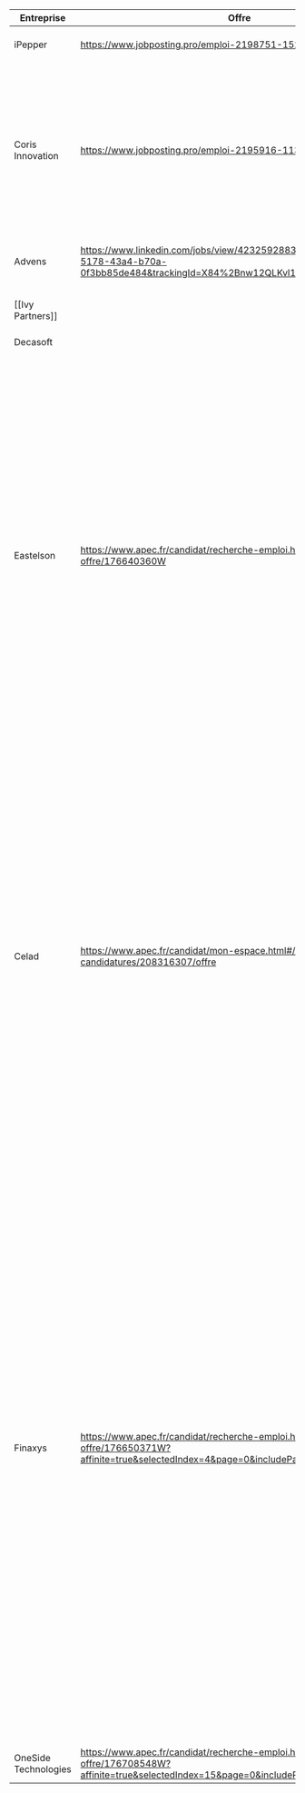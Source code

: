 
| **Entreprise**       | **Offre**                                                                                                                                    | **Poste**                         | Lieu       | Stack                                                                                                                                                                                                                                                                                                                                                                                                                                                                                                                                                                                                                               | CV  | LM  | Candidature | Entretien | Reponses |
| -------------------- | -------------------------------------------------------------------------------------------------------------------------------------------- | --------------------------------- | ---------- | ----------------------------------------------------------------------------------------------------------------------------------------------------------------------------------------------------------------------------------------------------------------------------------------------------------------------------------------------------------------------------------------------------------------------------------------------------------------------------------------------------------------------------------------------------------------------------------------------------------------------------------- | --- | --- | ----------- | --------- | -------- |
| iPepper              | https://www.jobposting.pro/emploi-2198751-152                                                                                                | Jeune Développeur Diplômé         | Valbonne   |                                                                                                                                                                                                                                                                                                                                                                                                                                                                                                                                                                                                                                     |     |     | Fait        |           |          |
| Coris Innovation     | https://www.jobposting.pro/emploi-2195916-113#postuler                                                                                       | Développeur Logiciel              | Annecy     | - Developpement embarque temp reel<br>- C, Python, C++<br>- Git<br>- STM32, EFR32<br>- test unitaire,  integrations et validation<br>- OS temps reel (µC-OS-II)<br>- Jenkins<br>                                                                                                                                                                                                                                                                                                                                                                                                                                                    |     |     | Fait        |           |          |
| Advens               | https://www.linkedin.com/jobs/view/4232592883/?refId=4ae41e38-5178-43a4-b70a-0f3bb85de484&trackingId=X84%2Bnw12QLKvl1n%2FOyAv4A%3D%3D        | Développeur Python                | Lille      | -  Python<br>- Django<br>- cybersecu<br>- CI                                                                                                                                                                                                                                                                                                                                                                                                                                                                                                                                                                                        |     |     | Fait        |           |          |
| [[Ivy Partners]]     |                                                                                                                                              | Software engineer python (devops) | Geneve     | Python                                                                                                                                                                                                                                                                                                                                                                                                                                                                                                                                                                                                                              |     |     |             | 23/06     |          |
| Decasoft             |                                                                                                                                              | ?                                 | Toulouse   | ?                                                                                                                                                                                                                                                                                                                                                                                                                                                                                                                                                                                                                                   |     |     |             | 24/06     |          |
| Eastelson            | https://www.apec.fr/candidat/recherche-emploi.html/emploi/detail-offre/176640360W                                                            | Développeur Python                | Strasbourg | - Analyse des demandes d’évolutions et tickets incidents<br>- Développement sur la base de dossier de conception technique<br>- Corrections et maintenances évolutives d’applications développées<br>- Réalisation des analyses techniques et de la revue de code<br>- Analyse, identification, proposition et mise en œuvre des évolutions permettant l’amélioration de performances des applications développées et maintenues par l’équipe                                                                                                                                                                                       |     |     | Fait        |           |          |
| Celad                | https://www.apec.fr/candidat/mon-espace.html#/mes-candidatures/208316307/offre                                                               | Developpeur Python                | Lyon       | - Une bonne maîtrise de Python (logique, propreté, structuration du code)<br><br>- De l’autonomie : on vous fait confiance pour gérer vos sujets, poser des questions, proposer des idées<br><br>- Une vraie capacité à communiquer : pour travailler avec les métiers comme avec l’équipe dev<br><br>- Et surtout, de la curiosité : on cherche des personnes qui aiment apprendre et comprendre                                                                                                                                                                                                                                   |     |     | Fait        |           |          |
| Finaxys              | https://www.apec.fr/candidat/recherche-emploi.html/emploi/detail-offre/176650371W?affinite=true&selectedIndex=4&page=0&includePartner=false  | Developpeur Python                | Puteaux    | Concevoir et développer des solutions sur mesure, performantes et évolutives<br><br>Participer à des projets innovants dans des environnements riches en données et en calculs complexes<br><br>Travailler sur des frameworks tels que Django, Flask ou encore FastAPI<br><br>Contribuer à des architectures modernes basées sur des microservices et des environnements cloud<br><br>Mettre en place des pipelines d’intégration et de déploiement continu (CI/CD)<br><br>Collaborer étroitement avec les équipes métier et IT dans un contexte Agile<br><br>Environnement technique : Python, Django, Flask, FastAPI, SQL, CI/CD. |     |     | Fait        |           |          |
| OneSide Technologies | https://www.apec.fr/candidat/recherche-emploi.html/emploi/detail-offre/176708548W?affinite=true&selectedIndex=15&page=0&includePartner=false | Deveveloppeur C++/Qt              | Neuilly    |                                                                                                                                                                                                                                                                                                                                                                                                                                                                                                                                                                                                                                     |     |     | Fait        |           |          |
